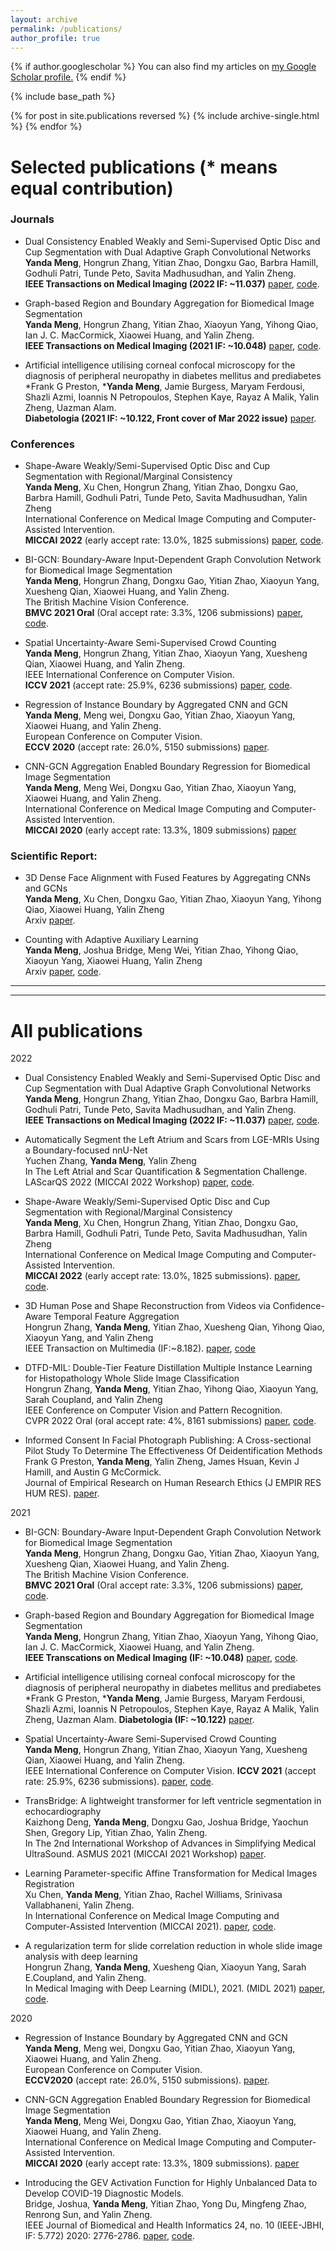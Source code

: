 ```yaml
---
layout: archive
permalink: /publications/
author_profile: true
---
```


{% if author.googlescholar %}
  You can also find my articles on <u><a href="{{author.googlescholar}}">my Google Scholar profile</a>.</u>
{% endif %}

{% include base_path %}

{% for post in site.publications reversed %}
  {% include archive-single.html %}
{% endfor %}
# Selected publications (* means equal contribution)  

### Journals  
+ Dual Consistency Enabled Weakly and Semi-Supervised Optic Disc and Cup Segmentation with Dual Adaptive Graph Convolutional Networks  
**Yanda Meng**, Hongrun Zhang, Yitian Zhao, Dongxu Gao, Barbra Hamill, Godhuli Patri, Tunde Peto, Savita Madhusudhan, and Yalin Zheng.  
**IEEE Transactions on Medical Imaging (2022 IF: ~11.037)** [paper](), [code]().  

+ Graph-based Region and Boundary Aggregation for Biomedical Image Segmentation  
**Yanda Meng**, Hongrun Zhang, Yitian Zhao, Xiaoyun Yang, Yihong Qiao, Ian J. C. MacCormick, Xiaowei Huang, and Yalin Zheng.  
**IEEE Transactions on Medical Imaging (2021 IF: ~10.048)** [paper](https://ieeexplore.ieee.org/document/9594842), [code](https://github.com/smallmax00/Graph_Region_Boudnary).  

+ Artificial intelligence utilising corneal confocal microscopy for the diagnosis of peripheral neuropathy in diabetes mellitus and prediabetes  
*Frank G Preston, ***Yanda Meng**, Jamie Burgess, Maryam Ferdousi, Shazli Azmi, Ioannis N Petropoulos, Stephen Kaye, Rayaz A Malik, Yalin Zheng, Uazman Alam.  
**Diabetologia (2021 IF: ~10.122, Front cover of Mar 2022 issue)** [paper](https://link.springer.com/content/pdf/10.1007/s00125-021-05617-x.pdf).  

### Conferences  
+ Shape-Aware Weakly/Semi-Supervised Optic Disc and Cup Segmentation with Regional/Marginal Consistency  
**Yanda Meng**, Xu Chen, Hongrun Zhang, Yitian Zhao, Dongxu Gao, Barbra Hamill, Godhuli Patri, Tunde Peto, Savita Madhusudhan, Yalin Zheng  
International Conference on Medical Image Computing and Computer-Assisted Intervention.  
**MICCAI 2022** (early accept rate: 13.0%, 1825 submissions) [paper](), [code]().  

+ BI-GCN: Boundary-Aware Input-Dependent Graph Convolution Network for Biomedical Image Segmentation  
**Yanda Meng**, Hongrun Zhang, Dongxu Gao, Yitian Zhao, Xiaoyun Yang, Xuesheng Qian, Xiaowei Huang, and Yalin Zheng.  
The British Machine Vision Conference.  
**BMVC 2021 Oral** (Oral accept rate: 3.3%, 1206 submissions) [paper](https://arxiv.org/abs/2110.14775#), [code](https://github.com/smallmax00/BI-GConv).  

+ Spatial Uncertainty-Aware Semi-Supervised Crowd Counting  
**Yanda Meng**, Hongrun Zhang, Yitian Zhao, Xiaoyun Yang, Xuesheng Qian, Xiaowei Huang, and Yalin Zheng.      
IEEE International Conference on Computer Vision.  
**ICCV 2021** (accept rate: 25.9%, 6236 submissions) [paper](https://openaccess.thecvf.com/content/ICCV2021/papers/Meng_Spatial_Uncertainty-Aware_Semi-Supervised_Crowd_Counting_ICCV_2021_paper.pdf), [code](https://github.com/smallmax00/SUA_crowd_counting).   

+ Regression of Instance Boundary by Aggregated CNN and GCN  
**Yanda Meng**, Meng wei, Dongxu Gao, Yitian Zhao, Xiaoyun Yang, Xiaowei Huang, and Yalin Zheng.  
European Conference on Computer Vision.  
**ECCV 2020** (accept rate: 26.0%, 5150 submissions) [paper](https://link.springer.com/chapter/10.1007/978-3-030-58598-3_12).   

+ CNN-GCN Aggregation Enabled Boundary Regression for Biomedical Image Segmentation  
**Yanda Meng**, Meng Wei, Dongxu Gao, Yitian Zhao, Xiaoyun Yang, Xiaowei Huang, and Yalin Zheng.  
International Conference on Medical Image Computing and Computer-Assisted Intervention.  
**MICCAI 2020** (early accept rate: 13.3%, 1809 submissions) [paper](https://link.springer.com/chapter/10.1007/978-3-030-59719-1_35)  


### Scientific Report: 
   
+ 3D Dense Face Alignment with Fused Features by Aggregating CNNs and GCNs    
**Yanda Meng**, Xu Chen, Dongxu Gao, Yitian Zhao, Xiaoyun Yang, Yihong Qiao, Xiaowei Huang, Yalin Zheng  
Arxiv [paper](https://arxiv.org/abs/2203.04643).  

+ Counting with Adaptive Auxiliary Learning  
**Yanda Meng**, Joshua Bridge, Meng Wei, Yitian Zhao, Yihong Qiao, Xiaoyun Yang, Xiaowei Huang, Yalin Zheng  
Arxiv [paper](https://arxiv.org/abs/2203.04061), [code](https://github.com/smallmax00/Counting_With_Adaptive_Auxiliary_Learning).
  
  
  
***
***
# All publications  

2022  
+ Dual Consistency Enabled Weakly and Semi-Supervised Optic Disc and Cup Segmentation with Dual Adaptive Graph Convolutional Networks  
**Yanda Meng**, Hongrun Zhang, Yitian Zhao, Dongxu Gao, Barbra Hamill, Godhuli Patri, Tunde Peto, Savita Madhusudhan, and Yalin Zheng.  
**IEEE Transactions on Medical Imaging (2022 IF: ~11.037)** [paper](), [code]().  

+ Automatically Segment the Left Atrium and Scars from LGE-MRIs Using a Boundary-focused nnU-Net  
Yuchen Zhang, **Yanda Meng**, Yalin Zheng   
In The Left Atrial and Scar Quantification & Segmentation Challenge. LAScarQS 2022 (MICCAI 2022 Workshop) [paper](), [code]().  

+ Shape-Aware Weakly/Semi-Supervised Optic Disc and Cup Segmentation with Regional/Marginal Consistency  
**Yanda Meng**, Xu Chen, Hongrun Zhang, Yitian Zhao, Dongxu Gao, Barbra Hamill, Godhuli Patri, Tunde Peto, Savita Madhusudhan, Yalin Zheng  
International Conference on Medical Image Computing and Computer-Assisted Intervention.  
**MICCAI 2022** (early accept rate: 13.0%, 1825 submissions). [paper](), [code]().

+ 3D Human Pose and Shape Reconstruction from Videos via Confidence-Aware Temporal Feature Aggregation  
Hongrun Zhang, **Yanda Meng**, Yitian Zhao, Xuesheng Qian, Yihong Qiao, Xiaoyun Yang, and Yalin Zheng  
IEEE Transaction on Multimedia (IF:~8.182). [paper](https://ieeexplore.ieee.org/document/9759982), [code](https://github.com/hrzhang1123/Confidence-Aware-Video-Pose-Estimation)

+ DTFD-MIL: Double-Tier Feature Distillation Multiple Instance Learning for Histopathology Whole Slide Image Classification  
Hongrun Zhang, **Yanda Meng**, Yitian Zhao, Yihong Qiao, Xiaoyun Yang, Sarah Coupland, and Yalin Zheng  
IEEE Conference on Computer Vision and Pattern Recognition.   
CVPR 2022 Oral (oral accept rate: 4%, 8161 submissions) [paper](https://arxiv.org/abs/2203.12081), [code](https://github.com/hrzhang1123/DTFD-MIL).  

+ Informed Consent In Facial Photograph Publishing: A Cross-sectional Pilot Study To Determine The Effectiveness Of Deidentification Methods  
Frank G Preston, **Yanda Meng**, Yalin Zheng, James Hsuan, Kevin J Hamill, and Austin G McCormick.    
Journal of Empirical Research on Human Research Ethics (J EMPIR RES HUM RES). [paper](https://journals.sagepub.com/doi/10.1177/15562646221075459).  

2021
+ BI-GCN: Boundary-Aware Input-Dependent Graph Convolution Network for Biomedical Image Segmentation  
**Yanda Meng**, Hongrun Zhang, Dongxu Gao, Yitian Zhao, Xiaoyun Yang, Xuesheng Qian, Xiaowei Huang, and Yalin Zheng.  
The British Machine Vision Conference.  
**BMVC 2021 Oral** (Oral accept rate: 3.3%, 1206 submissions) [paper](https://arxiv.org/abs/2110.14775#), [code](https://github.com/smallmax00/BI-GConv).

+ Graph-based Region and Boundary Aggregation for Biomedical Image Segmentation  
**Yanda Meng**, Hongrun Zhang, Yitian Zhao, Xiaoyun Yang, Yihong Qiao, Ian J. C. MacCormick, Xiaowei Huang, and Yalin Zheng.  
**IEEE Transcations on Medical Imaging (IF: ~10.048)** [paper](https://ieeexplore.ieee.org/document/9594842), [code](https://github.com/smallmax00/Graph_Region_Boudnary).


+ Artificial intelligence utilising corneal confocal microscopy for the diagnosis of peripheral neuropathy in diabetes mellitus and prediabetes  
*Frank G Preston, ***Yanda Meng**, Jamie Burgess, Maryam Ferdousi, Shazli Azmi, Ioannis N Petropoulos, Stephen Kaye, Rayaz A Malik, Yalin Zheng, Uazman Alam. **Diabetologia (IF: ~10.122)** [paper](https://link.springer.com/content/pdf/10.1007/s00125-021-05617-x.pdf).


+ Spatial Uncertainty-Aware Semi-Supervised Crowd Counting  
**Yanda Meng**, Hongrun Zhang, Yitian Zhao, Xiaoyun Yang, Xuesheng Qian, Xiaowei Huang, and Yalin Zheng.      
IEEE International Conference on Computer Vision.
**ICCV 2021** (accept rate: 25.9%, 6236 submissions). [paper](https://openaccess.thecvf.com/content/ICCV2021/papers/Meng_Spatial_Uncertainty-Aware_Semi-Supervised_Crowd_Counting_ICCV_2021_paper.pdf), [code](https://github.com/smallmax00/SUA_crowd_counting).  

+ TransBridge: A lightweight transformer for left ventricle segmentation in echocardiography  
Kaizhong Deng, **Yanda Meng**, Dongxu Gao, Joshua Bridge, Yaochun Shen, Gregory Lip, Yitian Zhao, Yalin Zheng.  
In The 2nd International Workshop of Advances in Simplifying Medical UltraSound. ASMUS 2021 (MICCAI 2021 Workshop) [paper](https://link.springer.com/chapter/10.1007/978-3-030-87583-1_7).  

+ Learning Parameter-specific Affine Transformation for Medical Images Registration  
Xu Chen, **Yanda Meng**, Yitian Zhao, Rachel Williams, Srinivasa Vallabhaneni, Yalin Zheng.  
In International Conference on Medical Image Computing and Computer-Assisted Intervention (MICCAI 2021). [paper](https://link.springer.com/chapter/10.1007/978-3-030-87202-1_3), [code](https://github.com/xuuuuuuchen/PASTA).  

+ A regularization term for slide correlation reduction in whole slide image analysis with deep learning  
Hongrun Zhang, **Yanda Meng**, Xuesheng Qian, Xiaoyun Yang, Sarah E.Coupland, and Yalin Zheng.  
In Medical Imaging with Deep Learning (MIDL), 2021. (MIDL 2021) [paper](https://openreview.net/forum?id=2vCFIoWDS6E),  [code](https://github.com/hrzhang1123/SlideCorrelationReduction).  





2020  
+ Regression of Instance Boundary by Aggregated CNN and GCN  
**Yanda Meng**, Meng wei, Dongxu Gao, Yitian Zhao, Xiaoyun Yang, Xiaowei Huang, and Yalin Zheng.  
European Conference on Computer Vision.  
**ECCV2020** (accept rate: 26.0%, 5150 submissions). [paper](https://link.springer.com/chapter/10.1007/978-3-030-58598-3_12).  

+ CNN-GCN Aggregation Enabled Boundary Regression for Biomedical Image Segmentation  
**Yanda Meng**, Meng Wei, Dongxu Gao, Yitian Zhao, Xiaoyun Yang, Xiaowei Huang, and Yalin Zheng.  
International Conference on Medical Image Computing and Computer-Assisted Intervention.  
**MICCAI 2020** (early accept rate: 13.3%, 1809 submissions). [paper](https://link.springer.com/chapter/10.1007/978-3-030-59719-1_35)

+ Introducing the GEV Activation Function for Highly Unbalanced Data to Develop COVID-19 Diagnostic Models.  
Bridge, Joshua, **Yanda Meng**, Yitian Zhao, Yong Du, Mingfeng Zhao, Renrong Sun, and Yalin Zheng.  
IEEE Journal of Biomedical and Health Informatics 24, no. 10 (IEEE-JBHI, IF: 5.772) 2020: 2776-2786. [paper](https://ieeexplore.ieee.org/document/9151288), [code](https://github.com/JTBridge/GEV).  











